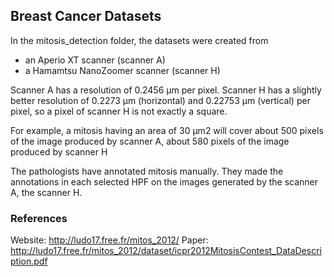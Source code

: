 ## Breast Cancer Datasets

In the mitosis_detection folder, the datasets were created from 

- an Aperio XT scanner (scanner A)
- a Hamamtsu NanoZoomer scanner (scanner H)

Scanner A has a resolution of 0.2456 µm per pixel. Scanner H has a slightly better resolution of 0.2273 µm
(horizontal) and 0.22753 µm (vertical) per pixel, so a pixel of scanner H is not exactly a square. 

For example, a mitosis having an area of 30 µm2 will cover about 500 pixels of the image
produced by scanner A, about 580 pixels of the image produced by scanner H

The pathologists have annotated mitosis manually. They made the annotations in each selected HPF on the
images generated by the scanner A, the scanner H.

### References

Website: http://ludo17.free.fr/mitos_2012/
Paper: http://ludo17.free.fr/mitos_2012/dataset/icpr2012MitosisContest_DataDescription.pdf
